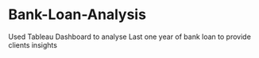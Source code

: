 # Bank-Loan-Analysis
Used Tableau Dashboard to analyse Last one year of bank loan to provide clients insights
